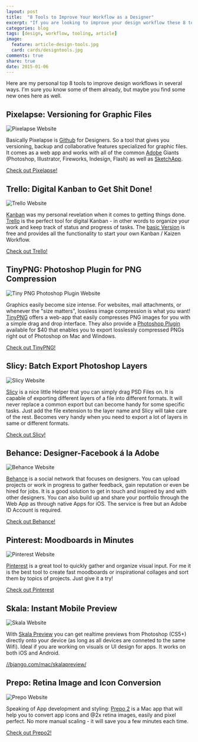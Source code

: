 ```yaml
---
layout: post
title:  "8 Tools to Improve Your Workflow as a Designer"
excerpt: "If you are looking to improve your design workflow these 8 tools will do the trick! Become inspired, colaborate or just get things done faster..."
categories: blog
tags: [design, workflow, tooling, article]
image:
  feature: article-design-tools.jpg
  card: cards/designtools.jpg
comments: true
share: true
date: 2015-01-06
---
```


Here are my personal top 8 tools to improve design workflows in several ways.
I'm sure you know some of them already, but maybe you find some new ones here as well.

## Pixelapse: Versioning for Graphic Files

![Pixelapse Website](//dyscribe.com/images/design_tool_assets/pixelapse.jpg)

Basically Pixelapse is [Github](//techcrunch.com/2012/07/14/what-exactly-is-github-anyway/) for Designers. So a tool that gives you versioning, backup and collaborative features specialized for graphic files. It comes as a web app and works with all of the common [Adobe](//www.adobe.com/) Giants (Photoshop, Illustrator, Fireworks, Indesign, Flash) as well as [SketchApp](//www.bohemiancoding.com/sketch/).

[Check out Pixelapse!](https://www.pixelapse.com/)


## Trello: Digital Kanban to Get Shit Done!

![Trello Website](//dyscribe.com/images/design_tool_assets/trello.jpg)

[Kanban](//kanbanblog.com/explained/) was my personal revelation when it comes to getting things done. [Trello](https://trello.com/kaibirkenfeld/recommend) is the perfect tool for digital Kanban - in other words to organize your work and keep track of status and progress of tasks. The [basic Version](https://trello.com/kaibirkenfeld/recommend) is free and provides all the functionality to start your own Kanban / Kaizen Workflow.

[Check out Trello!](https://trello.com/kaibirkenfeld/recommend)


## TinyPNG: Photoshop Plugin for PNG Compression

![Tiny PNG Photoshop Plugin Website](//dyscribe.com/images/design_tool_assets/tinypng.jpg)

Graphics easily become size intense. For websites, mail attachments, or whenever the "size matters", lossless image compression is what you want! [TinyPNG](https://tinypng.com/) offers a web-app that easily compresses PNG images for you with a simple drag and drop interface.
They also provide a [Photoshop Plugin](https://tinypng.com/photoshop) available for $40 that enables you to export losslessly compressed PNGs right out of Photoshop on Mac and Windows.

[Check out TinyPNG!](https://tinypng.com/photoshop)

## Slicy: Batch Export Photoshop Layers

![Slicy Website](//dyscribe.com/images/design_tool_assets/slicy.jpg)

[Slicy](//macrabbit.com/slicy/) is a nice little Helper that you can simply drag PSD Files on. It is capable of exporting different layers of a file into different formats. It will never replace a common export but can become handy for some specific tasks.
Just add the file extension to the layer name and Slicy will take care of the rest.
Becomes very handy when you need to export a lot of layers in same or different formats.

[Check out Slicy!](//macrabbit.com/slicy/)

## Behance: Designer-Facebook á la Adobe

![Behance Website](//dyscribe.com/images/design_tool_assets/behance.jpg)

[Behance](//behance.net) is a social network that focuses on designers. You can upload projects or work in progress to gather feedback, gain reputation or even be hired for jobs.
It is a good solution to get in touch and inspired by and with other designers.
You can also build up and share your portfolio through the Web App as through native Apps for iOS. The service is free but an Adobe ID Account is required.

[Check out Behance!](//behance.net)

## Pinterest: Moodboards in Minutes

![Pinterest Website](//dyscribe.com/images/design_tool_assets/pinterest.jpg)

[Pinterest](//pinterest.com) is a great tool to quickly gather and organize visual input. For me it is the best tool to create fast moodboards or inspirational collages and sort them by topics of projects. Just give it a try!

[Check out Pinterest](//pinterest.com)


## Skala: Instant Mobile Preview

![Skala Website](//dyscribe.com/images/design_tool_assets/skala.jpg)

With [Skala Preview](//bjango.com/mac/skalapreview/) you can get realtime previews from Photoshop (CS5+) directly onto your device (as long as all devices are conneted to the same Wifi). Ideal if you are working on visuals or UI design for apps. It works on both iOS and Android.

[//bjango.com/mac/skalapreview/](//bjango.com/mac/skalapreview/)

## Prepo: Retina Image and Icon Conversion

![Prepo Website](//dyscribe.com/images/design_tool_assets/prepo.jpg)

Speaking of App development and styling: [Prepo 2](//wearemothership.com/work/prepo/) is a Mac app that will help you to convert app icons and @2x retina images, easily and pixel perfect. No more manual scaling - it will save you a few minutes each time.

[Check out Prepo2!](//wearemothership.com/work/prepo/)
